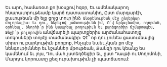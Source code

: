 
Եւ արդ, համառօտ քո խօսքով հզօր,
Եւ ամենակարող հնարաւորութեամբ կարճ
դատաստանիդ,
Ըստ մարգարէի, քաւութեան մի ելք ցոյց տուր
ինձ`
Անօրէնութեան մէջ ընդերկար մոլորեալիս:
Եւ դու, ներելով յամառութիւնն իմ,
Ո՜վ երկայնամիտ, ողորմած, օրհնեալ,
Շնորհի՛ր ինձ կատարեալ թողութիւն եւ
բարեգործիր ճշմարտապէս,
Ջնջի՛ր բոլորովին` անվճարելի պարտքերիս
արժանահատոյց տոկոսների տոյժը տաժանակիր:
Չէ՞ որ դու չունես ցասումնալից սիրտ ու
բարկութիւն բորբոք,
Ինչպէս նաեւ չկան քո մէջ նենգութիւններ եւ
նշաններ մթութեան,
Քանզի դու կեանք ես կամենում եւ լոյս,
Դու մահ չստեղծեցիր եւ, ըստ Դաւթի ու
Սողոմոնի,
Մարդու կորուստը քեզ ուրախութիւն չի
պատճառում:
